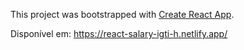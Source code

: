 This project was bootstrapped with [Create React App](https://github.com/facebook/create-react-app).

Disponível em: https://react-salary-igti-h.netlify.app/

